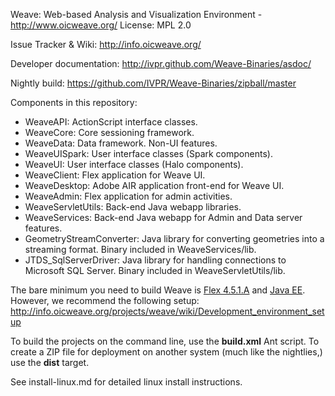 Weave: Web-based Analysis and Visualization Environment - http://www.oicweave.org/
License: MPL 2.0

Issue Tracker & Wiki: http://info.oicweave.org/

Developer documentation: http://ivpr.github.com/Weave-Binaries/asdoc/

Nightly build: https://github.com/IVPR/Weave-Binaries/zipball/master

Components in this repository:

 * WeaveAPI: ActionScript interface classes.
 * WeaveCore: Core sessioning framework.
 * WeaveData: Data framework. Non-UI features.
 * WeaveUISpark: User interface classes (Spark components).
 * WeaveUI: User interface classes (Halo components).
 * WeaveClient: Flex application for Weave UI.
 * WeaveDesktop: Adobe AIR application front-end for Weave UI.
 * WeaveAdmin: Flex application for admin activities.
 * WeaveServletUtils: Back-end Java webapp libraries.
 * WeaveServices: Back-end Java webapp for Admin and Data server features.
 * GeometryStreamConverter: Java library for converting geometries into a streaming format. Binary included in WeaveServices/lib.
 * JTDS_SqlServerDriver: Java library for handling connections to Microsoft SQL Server. Binary included in WeaveServletUtils/lib.

The bare minimum you need to build Weave is [Flex 4.5.1.A](http://fpdownload.adobe.com/pub/flex/sdk/builds/flex4.5/flex_sdk_4.5.1.21328A.zip) and [Java EE](http://www.oracle.com/technetwork/java/javaee/downloads/index.html).  However, we recommend the following setup: http://info.oicweave.org/projects/weave/wiki/Development_environment_setup

To build the projects on the command line, use the **build.xml** Ant script. To create a ZIP file for deployment on another system (much like the nightlies,) use the **dist** target.

See install-linux.md for detailed linux install instructions.
